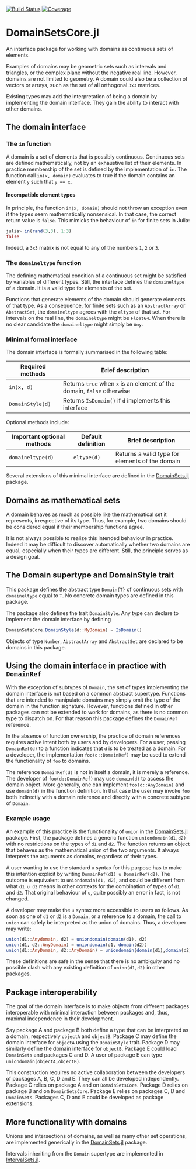[![Build Status](https://github.com/JuliaApproximation/DomainSetsCore.jl/workflows/CI/badge.svg)](https://github.com/JuliaApproximation/DomainSetsCore.jl/actions)
[![Coverage](https://codecov.io/gh/JuliaApproximation/DomainSetsCore.jl/branch/main/graph/badge.svg)](https://codecov.io/gh/JuliaApproximation/DomainSetsCore.jl)

# DomainSetsCore.jl
An interface package for working with domains as continuous sets of elements.

Examples of domains may be geometric sets such as intervals and triangles,
or the complex plane without the negative real line. However, domains are not
limited to geometry. A domain could also be a collection of vectors or arrays,
such as the set of all orthogonal `3x3` matrices.

Existing types may add the interpretation of being a domain by implementing the
domain interface. They gain the ability to interact with other domains.

## The domain interface

### The `in` function

A domain is a set of elements that is possibly continuous. Continuous sets are
defined mathematically, not by an exhaustive list of their elements. In practice membership of the set is defined by the implementation of `in`. The function
call `in(x, domain)` evaluates to true if the domain contains an element `y`
such that `y == x`.

#### Incompatible element types

In principle, the function `in(x, domain)` should not throw an exception even
if the types seem mathematically nonsensical. In that case, the correct return
value is `false`. This mimicks the behaviour of `in` for finite sets in Julia:
```julia
julia> in(rand(3,3), 1:3)
false
```
Indeed, a `3x3` matrix is not equal to any of the numbers `1`, `2` or `3`.


### The `domaineltype` function

The defining mathematical condition of a continuous set might be satisfied by
variables of different types. Still, the interface defines the `domaineltype`
of a domain. It is a valid type for elements of the set.

Functions that generate elements of the domain should generate elements
of that type. As a consequence, for finite sets such as an `AbstractArray` or `AbstractSet`, the `domaineltype` agrees with the `eltype` of that set. For
intervals on the real line, the `domaineltype` might be `Float64`. When there is
no clear candidate the `domaineltype` might simply be `Any`.


### Minimal formal interface

The domain interface is formally summarised in the following table:

| Required methods | Brief description |
| ---------------- | ----------------- |
| `in(x, d)` | Returns `true` when `x` is an element of the domain, `false` otherwise |
| `DomainStyle(d)` | Returns `IsDomain()` if `d` implements this interface |

Optional methods include:

| Important optional methods | Default definition | Brief description
| --- | --- | --- |
| `domaineltype(d)` | `eltype(d)` | Returns a valid type for elements of the domain |

Several extensions of this minimal interface are defined in the [DomainSets.jl](https://github.com/JuliaApproximation/DomainSets.jl) package.


## Domains as mathematical sets

A domain behaves as much as possible like the mathematical set it represents, irrespective of its type. Thus, for example, two domains should be considered
equal if their membership functions agree.

It is not always possible to realize this intended behaviour in practice. Indeed
it may be difficult to discover automatically whether two domains are equal,
especially when their types are different. Still, the principle serves as a
design goal.


## The Domain supertype and DomainStyle trait

This package defines the abstract type `Domain{T}` of continuous sets with
`domaineltype` equal to `T`. No concrete domain types are defined in this
package.

The package also defines the trait `DomainStyle`. Any type can declare to
implement the domain interface by defining
```julia
DomainSetsCore.DomainStyle(d::MyDomain) = IsDomain()
```
Objects of type `Number`, `AbstractArray` and `AbstractSet` are declared to be
domains in this package.

## Using the domain interface in practice with `DomainRef`

With the exception of subtypes of `Domain`, the set of types implementing the
domain interface is not based on a common abstract supertype. Functions that are
intended to manipulate domains may simply omit the type of the domain in the
function signature. However, functions defined in other packages can not be
extended to work for domains, as there is no common type to dispatch on.
For that reason this package defines the `DomainRef` reference.

In the absence of function ownership, the practice of domain references requires
active intent both by users and by developers. For a user, passing `DomainRef(d)`
to a function indicates that `d` is to be treated as a domain. For a developer,
the implementation `foo(d::DomainRef)` may be used to extend the functionality
of `foo` to domains.

The reference `DomainRef(d)` is not in itself a domain, it is merely a reference.
The developer of `foo(d::DomainRef)` may use `domain(d)` to access the domain
object. More generally, one can implement `foo(d::AnyDomain)` and use
`domain(d)` in the function definition. In that case the user may invoke `foo`
both indirectly with a domain reference and directly with a concrete subtype of
`Domain`.


### Example usage

An example of this practice is the functionality of `union` in the
[DomainSets.jl](https://github.com/JuliaApproximation/DomainSets.jl) package.
First, the package defines a generic function `uniondomain(d1,d2)` with no
restrictions on the types of `d1` and `d2`. The function returns an object that
behaves as the mathematical union of the two arguments. It always interprets the arguments as domains, regardless of their types.

A user wanting to use the standard `∪` syntax for this purpose has to make this intention explicit by writing `DomainRef(d1) ∪ DomainRef(d2)`. The outcome is
equivalent to `uniondomain(d1, d2)`, and could be different from what `d1 ∪ d2`
means in other contexts for the combination of types of `d1` and `d2`. That
original behaviour of `∪`, quite possibly an error in fact, is not changed.

A developer may make the `∪` syntax more accessible to users as follows. As soon
as one of `d1` or `d2` is a `Domain`, or a reference to a domain, the call to
`union` can safely be interpreted as the union of domains. Thus, a developer may
write:
```julia
union(d1::Anydomain, d2) = uniondomain(domain(d1), d2)
union(d1, d2::AnyDomain) = uniondomain(d1, domain(d2))
union(d1::AnyDomain, d2::AnyDomain) = uniondomain(domain(d1),domain(d2))
```
These definitions are safe in the sense that there is no ambiguity and no
possible clash with any existing definition of `union(d1,d2)` in other packages.


## Package interoperability

The goal of the domain interface is to make objects from different packages
interoperable with minimal interaction between packages and, thus, maximal
independence in their development.

Say package A and package B both define a type that can be interpreted as a
domain, respectively `objectA` and `objectB`. Package C may define the domain
interface for `objectA` using the `DomainStyle` trait. Package D may similarly
define the domain interface for `objectB`. Package E could load `DomainSets` and packages C and D. A user of package E can type `uniondomain(objectA,objectB)`.

This construction requires no active collaboration between the developers of
packages A, B, C, D and E. They can all be developed independently. Package C
relies on package A and on `DomainSetsCore`. Package D relies on package B and
on `DomainSetsCore`. Package E relies on packages C, D and `DomainSets`.
Packages C, D and E could be developed as package extensions.



## More functionality with domains

Unions and intersections of domains, as well as many other set operations, are implemented generically in the
[DomainSets.jl](https://github.com/JuliaApproximation/DomainSets.jl) package.

Intervals inheriting from the `Domain` supertype are implemented in
[IntervalSets.jl](https://github.com/JuliaMath/IntervalSets.jl).
